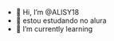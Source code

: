 - 👋 Hi, I’m @ALISY18
- 👀 estou estudando no alura 
- 🌱 I’m currently learning 

<!---
ALISY18/ALISY18 is a ✨ special ✨ repository because its `README.md` (this file) appears on your GitHub profile.
You can click the Preview link to take a look at your changes.
--->
